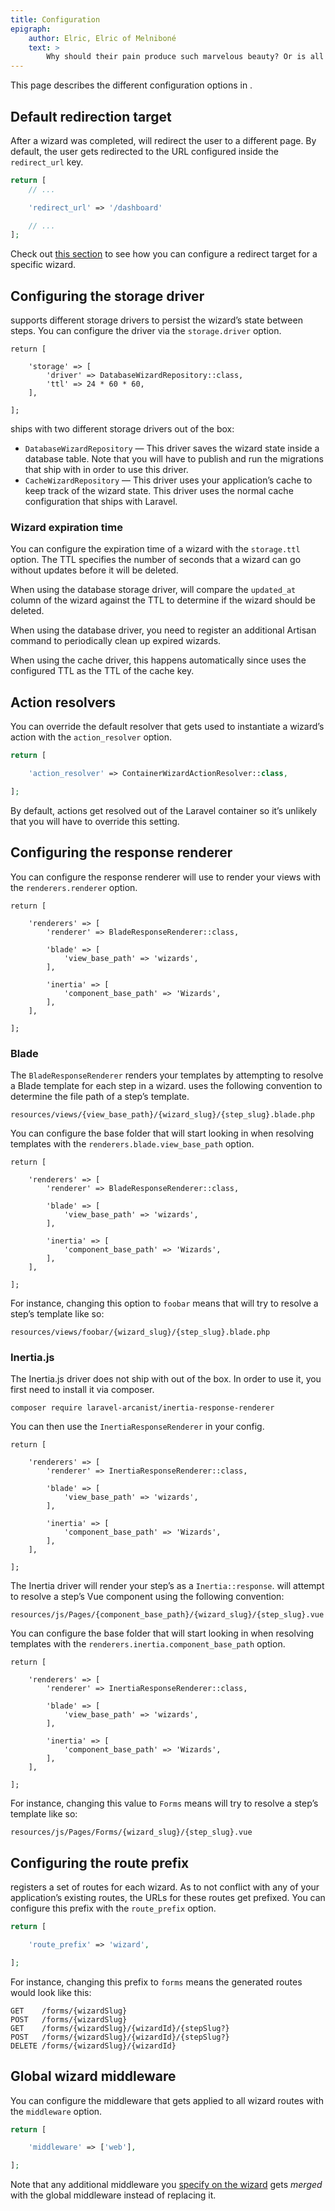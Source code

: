 ```yaml
---
title: Configuration
epigraph:
    author: Elric, Elric of Melniboné
    text: >
        Why should their pain produce such marvelous beauty? Or is all beauty created through pain? Is that the secret of great art, both human and Melnibonen?
---
```


This page describes the different configuration options in <Arcanist></Arcanist>.

## Default redirection target

After a wizard was completed, <Arcanist></Arcanist> will redirect the user to a different page. By default, the user gets redirected to the URL configured inside the `redirect_url` key.

<tabbed-code-example>

<code-tab name="arcanist.php">

```php
return [
    // ...

    'redirect_url' => '/dashboard'

    // ...
];
```

</code-tab>

</tabbed-code-example>

Check out [this section](/wizards#wizard-specific-redirects) to see how you can configure a redirect target for a specific wizard.

## Configuring the storage driver

<Arcanist></Arcanist> supports different storage drivers to persist the wizard’s state between steps. You can configure the driver via the `storage.driver` option.

<tabbed-code-example>

<code-tab name="arcanist.php">

```php{4}
return [

    'storage' => [
        'driver' => DatabaseWizardRepository::class,
        'ttl' => 24 * 60 * 60,
    ],

];
```

</code-tab>

</tabbed-code-example>

<Arcanist></Arcanist> ships with two different storage drivers out of the box:

- `DatabaseWizardRepository` — This driver saves the wizard state inside a database table. Note that you will have to publish and run the migrations that ship with <Arcanist></Arcanist> in order to use this driver.
- `CacheWizardRepository` — This driver uses your application’s cache to keep track of the wizard state. This driver uses the normal cache configuration that ships with Laravel.

### Wizard expiration time

You can configure the expiration time of a wizard with the `storage.ttl` option. The TTL specifies the number of seconds that a wizard can go without updates before it will be deleted.

When using the database storage driver, <Arcanist></Arcanist> will compare the `updated_at` column of the wizard against the TTL to determine if the wizard should be deleted.

<note title="Database cleanup">

When using the database driver, you need to register an additional Artisan command to periodically clean up expired wizards.

</note>

When using the cache driver, this happens automatically since <Arcanist></Arcanist> uses the configured TTL as the TTL of the cache key.

## Action resolvers

You can override the default resolver that gets used to instantiate a wizard’s action with the `action_resolver` option.

<tabbed-code-example>

<code-tab name="arcanist.php">

```php
return [

    'action_resolver' => ContainerWizardActionResolver::class,

];
```

</code-tab>

</tabbed-code-example>

By default, actions get resolved out of the Laravel container so it’s unlikely that you will have to override this setting.

## Configuring the response renderer

You can configure the response renderer <Arcanist></Arcanist> will use to render your views with the `renderers.renderer` option.

<tabbed-code-example>

<code-tab name="arcanist.php">

```php{4}
return [

    'renderers' => [
        'renderer' => BladeResponseRenderer::class,

        'blade' => [
            'view_base_path' => 'wizards',
        ],

        'inertia' => [
            'component_base_path' => 'Wizards',
        ],
    ],

];
```

</code-tab>

</tabbed-code-example>

### Blade

The `BladeResponseRenderer` renders your templates by attempting to resolve a Blade template for each step in a wizard. <Arcanist></Arcanist> uses the following convention to determine the file path of a step’s template.

<tabbed-code-example>

<code-tab>

```
resources/views/{view_base_path}/{wizard_slug}/{step_slug}.blade.php
```

</code-tab>

</tabbed-code-example>

You can configure the base folder that <Arcanist></Arcanist> will start looking in when resolving templates with the `renderers.blade.view_base_path` option.

<tabbed-code-example>

<code-tab name="arcanist.php">

```php{6-8}
return [

    'renderers' => [
        'renderer' => BladeResponseRenderer::class,

        'blade' => [
            'view_base_path' => 'wizards',
        ],

        'inertia' => [
            'component_base_path' => 'Wizards',
        ],
    ],

];
```

</code-tab>

</tabbed-code-example>

For instance, changing this option to `foobar` means that <Arcanist></Arcanist> will try to resolve a step’s template like so:

<tabbed-code-example>

<code-tab>

```
resources/views/foobar/{wizard_slug}/{step_slug}.blade.php
```

</code-tab>

</tabbed-code-example>


### Inertia.js

The Inertia.js driver does not ship with <Arcanist></Arcanist> out of the box. In order to use it, you first need to install it via composer.

<tabbed-code-example>

<code-tab name="console">

```
composer require laravel-arcanist/inertia-response-renderer
```

</code-tab>

</tabbed-code-example>

You can then use the `InertiaResponseRenderer` in your config.

<tabbed-code-example>

<code-tab name="arcanist.php">

```php{4}
return [

    'renderers' => [
        'renderer' => InertiaResponseRenderer::class,

        'blade' => [
            'view_base_path' => 'wizards',
        ],

        'inertia' => [
            'component_base_path' => 'Wizards',
        ],
    ],

];
```

</code-tab>

</tabbed-code-example>

The Inertia driver will render your step’s as a `Inertia::response`. <Arcanist></Arcanist> will attempt to resolve a step’s Vue component using the following convention:

<tabbed-code-example>

<code-tab>

```
resources/js/Pages/{component_base_path}/{wizard_slug}/{step_slug}.vue
```

</code-tab>

</tabbed-code-example>

You can configure the base folder that <Arcanist></Arcanist> will start looking in when resolving templates with the `renderers.inertia.component_base_path` option.

<tabbed-code-example>

<code-tab name="arcanist.php">

```php{11}
return [

    'renderers' => [
        'renderer' => InertiaResponseRenderer::class,

        'blade' => [
            'view_base_path' => 'wizards',
        ],

        'inertia' => [
            'component_base_path' => 'Wizards',
        ],
    ],

];
```

</code-tab>

</tabbed-code-example>

For instance, changing this value to `Forms` means <Arcanist></Arcanist> will try to resolve a step’s template like so:

<tabbed-code-example>

<code-tab>

```
resources/js/Pages/Forms/{wizard_slug}/{step_slug}.vue
```

</code-tab>

</tabbed-code-example>

## Configuring the route prefix

<Arcanist></Arcanist> registers a set of routes for each wizard. As to not conflict with any of your application’s existing routes, the URLs for these routes get prefixed. You can configure this prefix with the `route_prefix` option.

<tabbed-code-example>

<code-tab name="arcanist.php">

```php
return [

    'route_prefix' => 'wizard',

];
```

</code-tab>

</tabbed-code-example>

For instance, changing this prefix to `forms` means the generated routes would look like this:

<tabbed-code-example>

<code-tab>

```
GET    /forms/{wizardSlug}
POST   /forms/{wizardSlug}
GET    /forms/{wizardSlug}/{wizardId}/{stepSlug?}
POST   /forms/{wizardSlug}/{wizardId}/{stepSlug?}
DELETE /forms/{wizardSlug}/{wizardId}
```

</code-tab>

</tabbed-code-example>

## Global wizard middleware

You can configure the middleware that gets applied to all wizard routes with the `middleware` option.

<tabbed-code-example>

<code-tab name="arcanist.php">

```php
return [

    'middleware' => ['web'],

];
```

</code-tab>

</tabbed-code-example>

Note that any additional middleware you [specify on the wizard](/wizards#route-middleware) gets _merged_ with the global middleware instead of replacing it.